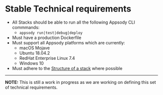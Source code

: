 # Stable Technical requirements

- All Stacks should be able to run all the following Appsody CLI commmands:
    - `appsody run|test|debug|deploy`
- Must have a production Dockerfile
- Must support all Appsody platforms which are currently:
    - macOS Mojave
    - Ubuntu 18.04.2
    - RedHat Enterprise Linux 7.4
    - Windows 10
- Must adhere to the [Structure of a stack](docs/stacks/stack-structure.md) where possible
---
**NOTE:** This is still a work in progress as we are working on defining this set of technical requirements.
